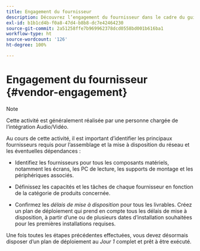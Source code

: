 ```yaml
---
title: Engagement du fournisseur
description: Découvrez l’engagement du fournisseur dans le cadre du guide des bonnes pratiques d’AEM Screens.
exl-id: b1b1cd4b-f0a8-47d4-b8b8-dc7e42464230
source-git-commit: 2a51258ffe7b969962378dcd0558bd001b616ba1
workflow-type: ht
source-wordcount: '126'
ht-degree: 100%

---
```


# Engagement du fournisseur {#vendor-engagement}

>[!NOTE]
>Cette activité est généralement réalisée par une personne chargée de l’intégration Audio/Vidéo.

Au cours de cette activité, il est important d’identifier les principaux fournisseurs requis pour l’assemblage et la mise à disposition du réseau et les éventuelles dépendances :

* Identifiez les fournisseurs pour tous les composants matériels, notamment les écrans, les PC de lecture, les supports de montage et les périphériques associés.

* Définissez les capacités et les tâches de chaque fournisseur en fonction de la catégorie de produits concernée.

* Confirmez les *délais de mise à disposition* pour tous les livrables. Créez un plan de déploiement qui prend en compte tous les délais de mise à disposition, à partir d’une ou de plusieurs dates d’installation souhaitées pour les premières installations requises.

Une fois toutes les étapes précédentes effectuées, vous devez désormais disposer d’un plan de déploiement au *Jour 1* complet et prêt à être exécuté.
